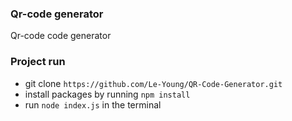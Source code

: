 ### Qr-code generator

Qr-code code generator

### Project run
- git clone `https://github.com/Le-Young/QR-Code-Generator.git`
- install packages by running `npm install`
- run `node index.js` in the terminal